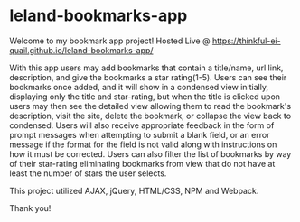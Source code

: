 # leland-bookmarks-app

Welcome to my bookmark app project!
Hosted Live @ https://thinkful-ei-quail.github.io/leland-bookmarks-app/

With this app users may add bookmarks that contain a title/name, url link, description, and give the bookmarks a star rating(1-5). Users can see their bookmarks once added, and it will show in a condensed view initially, displaying only the title and star-rating, but when the title is clicked upon users may then see the detailed view allowing them to read the bookmark's description, visit the site, delete the bookmark, or collapse the view back to condensed.  Users will also receive appropriate feedback in the form of prompt messages when attempting to submit a blank field, or an error message if the format for the field is not valid along with instructions on how it must be corrected. Users can also filter the list of bookmarks by way of their star-rating eliminating bookmarks from view that do not have at least the number of stars the user selects. 


This project utilized AJAX, jQuery, HTML/CSS, NPM and Webpack. 


Thank you!
